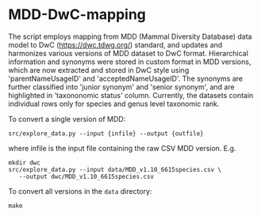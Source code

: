 # MDD-DwC-mapping

The script employs mapping from MDD (Mammal Diversity Database) data model to DwC (https://dwc.tdwg.org/) standard, and updates and harmonizes various versions of MDD dataset to DwC format. Hierarchical information and synonyms were stored in custom format in MDD versions, which are now extracted and stored in DwC style using 'parentNameUsageID' and 'acceptedNameUsageID'. The synonyms are further classified into 'junior synonym' and 'senior synonym', and are highlighted in 'taxononomic status' column. Currently, the datasets contain individual rows only for species and genus level taxonomic rank.

To convert a single version of MDD:

    src/explore_data.py --input {infile} --output {outfile}

where infile is the input file containing the raw CSV MDD version.
E.g.

    mkdir dwc
    src/explore_data.py --input data/MDD_v1.10_6615species.csv \
       --output dwc/MDD_v1.10_6615species.csv

To convert all versions in the `data` directory:

    make
